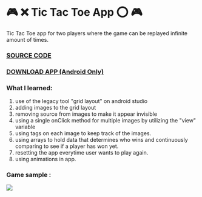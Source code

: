 # :video_game: :x: Tic Tac Toe App :o: :video_game:  
Tic Tac Toe app for two players where the game can be replayed infinite amount of times. 

### [SOURCE CODE](https://github.com/mohammed1478/Tic-Tac-Toe-Game/tree/master/app/src/main/java/com/example/connect3)

### [DOWNLOAD APP (Android Only)](https://github.com/mohammed1478/Tic-Tac-Toe-Game/blob/master/app/release/app-release.apk)

### What I learned:
1.  use of  the legacy tool "grid layout" on android studio
2.  adding images to the grid layout
3.  removing source from images to make it appear invisible
4.  using a single onClick method for multiple images by utilizing the "view"  variable
5.  using tags on each image to keep track of the images.
6.  using arrays to hold data that determines who wins and continuously comparing to see if a player has won yet. 
7.  resetting the app everytime user wants to play again.
8.  using animations in app.

### Game sample :
![](https://media.giphy.com/media/l1m9iB6odMGXxQSm33/giphy.gif)
